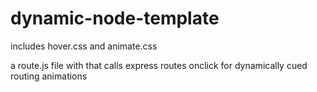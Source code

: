 # dynamic-node-template

includes hover.css and animate.css

a route.js file with that calls express routes onclick for dynamically cued routing animations
